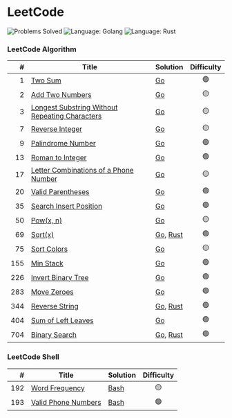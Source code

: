 # LeetCode

![Problems Solved](https://img.shields.io/badge/Problems%20Solved-20%20%2F%202077-1f425f?logo=leetcode) 
![Language: Golang](https://img.shields.io/badge/language-Golang-00ADD8?logo=go) 
![Language: Rust](https://img.shields.io/badge/language-Rust-00ADD8?logo=rust) 

### LeetCode Algorithm

| #   | Title                                    | Solution | Difficulty |
|----:|------------------------------------------|----------|:----------:|
| 1   | [Two Sum](https://leetcode.com/problems/two-sum/) | [Go](go/0001_two_sum) | 🟢 |
| 2   | [Add Two Numbers](https://leetcode.com/problems/add-two-numbers/) | [Go](go/0002_add_two_numbers) | 🟡 |
| 3   | [Longest Substring Without Repeating Characters](https://leetcode.com/problems/longest-substring-without-repeating-characters/) | [Go](go/0003_longest_substring) | 🟡 |
| 7   | [Reverse Integer](https://leetcode.com/problems/reverse-integer/) | [Go](go/0007_reverse_integer) | 🟡 |
| 9   | [Palindrome Number](https://leetcode.com/problems/palindrome-number/) | [Go](go/0009_palindrome_number) | 🟢 |
| 13  | [Roman to Integer](https://leetcode.com/problems/roman-to-integer/) | [Go](go/0013_roman_to_integer) | 🟢 |
| 17  | [Letter Combinations of a Phone Number](https://leetcode.com/problems/letter-combinations-of-a-phone-number/) | [Go](go/0017_letter_combinations_phone) | 🟡 |
| 20  | [Valid Parentheses](https://leetcode.com/problems/valid-parentheses/) | [Go](go/0020_valid_parentheses) | 🟢 |
| 35  | [Search Insert Position](https://leetcode.com/problems/search-insert-position/) | [Go](go/0035_search_insert_position) | 🟢 |
| 50  | [Pow(x, n)](https://leetcode.com/problems/powx-n/) | [Go](go/0050_powx_n) | 🟡 |
| 69  | [Sqrt(x)](https://leetcode.com/problems/sqrtx/) | [Go](go/0069_sqrtx), [Rust](rust/_0069_sqrtx) | 🟢 |
| 75  | [Sort Colors](https://leetcode.com/problems/sort-colors/) | [Go](go/0075_sort_colors) | 🟡 |
| 155 | [Min Stack](https://leetcode.com/problems/min-stack/) | [Go](go/0155_min_stack) | 🟢 |
| 226 | [Invert Binary Tree](https://leetcode.com/problems/invert-binary-tree/) | [Go](go/0226_invert_binary_tree) | 🟢 |
| 283 | [Move Zeroes](https://leetcode.com/problems/move-zeroes/) | [Go](go/0283_move_zeroes) | 🟢 |
| 344 | [Reverse String](https://leetcode.com/problems/reverse-string/) | [Go](go/0344_reverse_string), [Rust](rust/_0344_reverse_string) | 🟢 |
| 404 | [Sum of Left Leaves](https://leetcode.com/problems/sum-of-left-leaves/) | [Go](go/0404_sum_of_left_leaves) | 🟢 |
| 704 | [Binary Search](https://leetcode.com/problems/binary-search/) | [Go](go/0704_binary_search), [Rust](rust/_0704_binary_search) | 🟢 |

### LeetCode Shell

| #   | Title                                    | Solution | Difficulty |
|----:|------------------------------------------|----------|:----------:|
| 192 | [Word Frequency](https://leetcode.com/problems/word-frequency/) | [Bash](bash/0192_word_frequency) | 🟡 |
| 193 | [Valid Phone Numbers](https://leetcode.com/problems/valid-phone-numbers/) | [Bash](bash/0193_valid_phone_numbers) | 🟢 |
